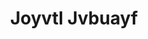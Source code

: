 ---
ee_id: '4415'
site: '1'
type: '2'
url: 2013-226-joyvtl-jvbuayf
title: Joyvtl Jvbuayf
year: '2013'
display_year: '2013'
medium: Real audio file
dims:
pitch: Compressed the OPN track as real audio.&nbsp;
ps:
live_url:
related:
youtube:
related_code:
imgs: opn-2013-x-digital-database-ih.jpg
subheading:
download:
add_credit: OPN
add_credits:
commission:
layout: things-i-made
---